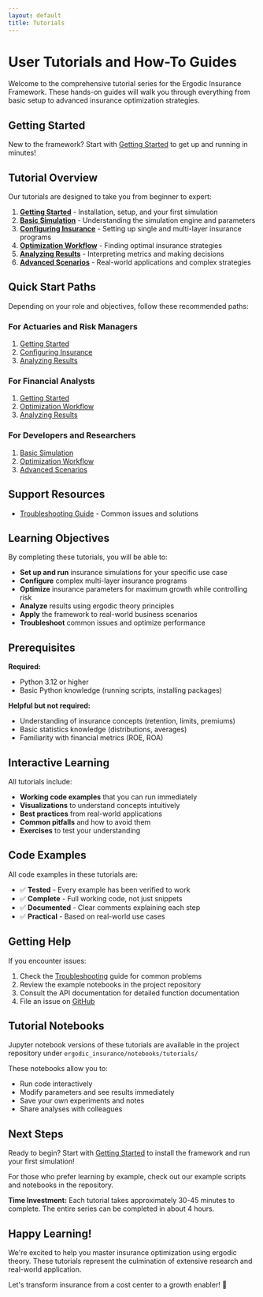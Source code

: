 ```yaml
---
layout: default
title: Tutorials
---
```


# User Tutorials and How-To Guides

Welcome to the comprehensive tutorial series for the Ergodic Insurance Framework. These hands-on guides will walk you through everything from basic setup to advanced insurance optimization strategies.

## Getting Started

New to the framework? Start with [Getting Started](getting_started.md) to get up and running in minutes!

## Tutorial Overview

Our tutorials are designed to take you from beginner to expert:

1. **[Getting Started](getting_started.md)** - Installation, setup, and your first simulation
2. **[Basic Simulation](basic_simulation.md)** - Understanding the simulation engine and parameters
3. **[Configuring Insurance](configuring_insurance.md)** - Setting up single and multi-layer insurance programs
4. **[Optimization Workflow](optimization_workflow.md)** - Finding optimal insurance strategies
5. **[Analyzing Results](analyzing_results.md)** - Interpreting metrics and making decisions
6. **[Advanced Scenarios](advanced_scenarios.md)** - Real-world applications and complex strategies

## Quick Start Paths

Depending on your role and objectives, follow these recommended paths:

### For Actuaries and Risk Managers
1. [Getting Started](getting_started.md)
2. [Configuring Insurance](configuring_insurance.md)
3. [Analyzing Results](analyzing_results.md)

### For Financial Analysts
1. [Getting Started](getting_started.md)
2. [Optimization Workflow](optimization_workflow.md)
3. [Analyzing Results](analyzing_results.md)

### For Developers and Researchers
1. [Basic Simulation](basic_simulation.md)
2. [Optimization Workflow](optimization_workflow.md)
3. [Advanced Scenarios](advanced_scenarios.md)

## Support Resources

- [Troubleshooting Guide](troubleshooting.md) - Common issues and solutions

## Learning Objectives

By completing these tutorials, you will be able to:

* **Set up and run** insurance simulations for your specific use case
* **Configure** complex multi-layer insurance programs
* **Optimize** insurance parameters for maximum growth while controlling risk
* **Analyze** results using ergodic theory principles
* **Apply** the framework to real-world business scenarios
* **Troubleshoot** common issues and optimize performance

## Prerequisites

**Required:**
- Python 3.12 or higher
- Basic Python knowledge (running scripts, installing packages)

**Helpful but not required:**
- Understanding of insurance concepts (retention, limits, premiums)
- Basic statistics knowledge (distributions, averages)
- Familiarity with financial metrics (ROE, ROA)

## Interactive Learning

All tutorials include:
- **Working code examples** that you can run immediately
- **Visualizations** to understand concepts intuitively
- **Best practices** from real-world applications
- **Common pitfalls** and how to avoid them
- **Exercises** to test your understanding

## Code Examples

All code examples in these tutorials are:
- ✅ **Tested** - Every example has been verified to work
- ✅ **Complete** - Full working code, not just snippets
- ✅ **Documented** - Clear comments explaining each step
- ✅ **Practical** - Based on real-world use cases

## Getting Help

If you encounter issues:
1. Check the [Troubleshooting](troubleshooting.md) guide for common problems
2. Review the example notebooks in the project repository
3. Consult the API documentation for detailed function documentation
4. File an issue on [GitHub](https://github.com/AlexFiliakov/Ergodic-Insurance-Limits/issues)

## Tutorial Notebooks

Jupyter notebook versions of these tutorials are available in the project repository under `ergodic_insurance/notebooks/tutorials/`

These notebooks allow you to:
- Run code interactively
- Modify parameters and see results immediately
- Save your own experiments and notes
- Share analyses with colleagues

## Next Steps

Ready to begin? Start with [Getting Started](getting_started.md) to install the framework and run your first simulation!

For those who prefer learning by example, check out our example scripts and notebooks in the repository.

**Time Investment:** Each tutorial takes approximately 30-45 minutes to complete. The entire series can be completed in about 4 hours.

## Happy Learning!

We're excited to help you master insurance optimization using ergodic theory. These tutorials represent the culmination of extensive research and real-world application.

Let's transform insurance from a cost center to a growth enabler! 🚀
